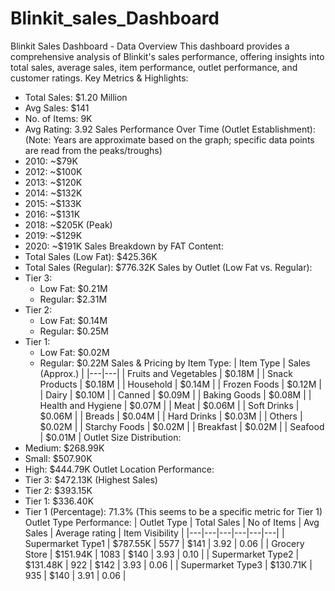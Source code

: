 # Blinkit_sales_Dashboard


Blinkit Sales Dashboard - Data Overview
This dashboard provides a comprehensive analysis of Blinkit's sales performance, offering insights into total sales, average sales, item performance, outlet performance, and customer ratings.
Key Metrics & Highlights:
 * Total Sales: $1.20 Million
 * Avg Sales: $141
 * No. of Items: 9K
 * Avg Rating: 3.92
Sales Performance Over Time (Outlet Establishment):
(Note: Years are approximate based on the graph; specific data points are read from the peaks/troughs)
 * 2010: ~$79K
 * 2012: ~$100K
 * 2013: ~$120K
 * 2014: ~$132K
 * 2015: ~$133K
 * 2016: ~$131K
 * 2018: ~$205K (Peak)
 * 2019: ~$129K
 * 2020: ~$191K
Sales Breakdown by FAT Content:
 * Total Sales (Low Fat): $425.36K
 * Total Sales (Regular): $776.32K
Sales by Outlet (Low Fat vs. Regular):
 * Tier 3:
   * Low Fat: $0.21M
   * Regular: $2.31M
 * Tier 2:
   * Low Fat: $0.14M
   * Regular: $0.25M
 * Tier 1:
   * Low Fat: $0.02M
   * Regular: $0.22M
Sales & Pricing by Item Type:
| Item Type | Sales (Approx.) |
|---|---|
| Fruits and Vegetables | $0.18M |
| Snack Products | $0.18M |
| Household | $0.14M |
| Frozen Foods | $0.12M |
| Dairy | $0.10M |
| Canned | $0.09M |
| Baking Goods | $0.08M |
| Health and Hygiene | $0.07M |
| Meat | $0.06M |
| Soft Drinks | $0.06M |
| Breads | $0.04M |
| Hard Drinks | $0.03M |
| Others | $0.02M |
| Starchy Foods | $0.02M |
| Breakfast | $0.02M |
| Seafood | $0.01M |
Outlet Size Distribution:
 * Medium: $268.99K
 * Small: $507.90K
 * High: $444.79K
Outlet Location Performance:
 * Tier 3: $472.13K (Highest Sales)
 * Tier 2: $393.15K
 * Tier 1: $336.40K
 * Tier 1 (Percentage): 71.3% (This seems to be a specific metric for Tier 1)
Outlet Type Performance:
| Outlet Type | Total Sales | No of Items | Avg Sales | Average rating | Item Visibility |
|---|---|---|---|---|---|
| Supermarket Type1 | $787.55K | 5577 | $141 | 3.92 | 0.06 |
| Grocery Store | $151.94K | 1083 | $140 | 3.93 | 0.10 |
| Supermarket Type2 | $131.48K | 922 | $142 | 3.93 | 0.06 |
| Supermarket Type3 | $130.71K | 935 | $140 | 3.91 | 0.06 |
